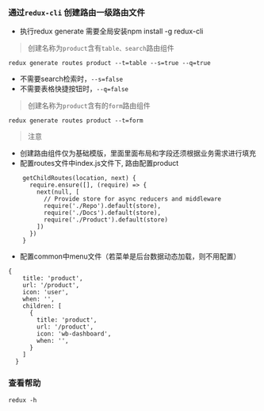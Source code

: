 ### 通过`redux-cli` 创建路由一级路由文件

- 执行redux generate 需要全局安装npm install -g redux-cli

> 创建名称为`product`含有`table、search`路由组件

```
redux generate routes product --t=table --s=true --q=true

```

- 不需要search检索时，`--s=false`
- 不需要表格快捷按钮时，`--q=false`


> 创建名称为`product`含有的`form`路由组件

```
redux generate routes product --t=form 

```

> 注意

- 创建路由组件仅为基础模版，里面里面布局和字段还须根据业务需求进行填充
- 配置routes文件中index.js文件下, 路由配置product
```
    getChildRoutes(location, next) {
      require.ensure([], (require) => {
        next(null, [
          // Provide store for async reducers and middleware
          require('./Repo').default(store),
          require('./Docs').default(store),
          require('./Product').default(store)   
        ])
      })
    }
```
- 配置common中menu文件（若菜单是后台数据动态加载，则不用配置）
```配置product菜单
{
    title: 'product',
    url: '/product',
    icon: 'user',
    when: '',
    children: [
      {
        title: 'product',
        url: '/product',
        icon: 'wb-dashboard',
        when: '',
      }
    ]
  }
```

### 查看帮助

```
redux -h
```
